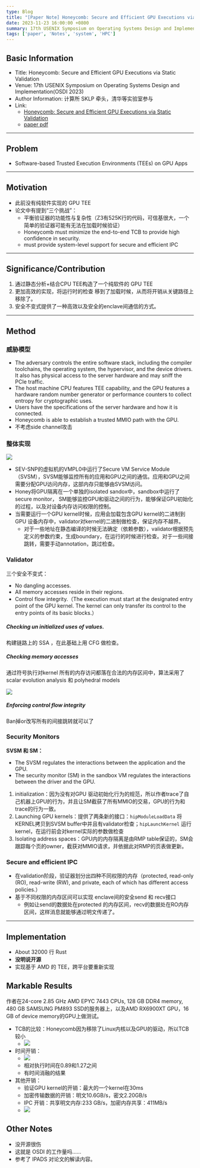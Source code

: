 ```yaml
---
type: Blog
title: "[Paper Note] Honeycomb: Secure and Efficient GPU Executions via Static Validation"
date: 2023-11-23 16:00:00 +0800
summary: 17th USENIX Symposium on Operating Systems Design and Implementation(OSDI 2023)
tags: ['paper', 'Notes', 'system', 'HPC']
---
```


## Basic Information

- Title: Honeycomb: Secure and Efficient GPU Executions via Static Validation
- Venue: 17th USENIX Symposium on Operating Systems Design and Implementation(OSDI 2023)
- Author Information: 计算所 SKLP 牵头，清华等实验室参与
- Link: 
	- [Honeycomb: Secure and Efficient GPU Executions via Static Validation](https://www.usenix.org/conference/osdi23/presentation/mai)
	- [paper pdf](https://www.usenix.org/system/files/osdi23-mai.pdf)

---
	
## Problem

- Software-based Trusted Execution Environments (TEEs) on GPU Apps

---

## Motivation

- 此前没有纯软件实现的 GPU TEE
- 论文中有提到“三个挑战”：
    - 平衡验证器的功能性与复杂性（Z3有525K行的代码，可信基很大，一个简单的验证器可能有无法在加载时候验证）
    - Honeycomb must minimize the end-to-end TCB to provide high confidence in security.
    - must provide system-level support for secure and efficient IPC

---

## Significance/Contribution

1. 通过静态分析+结合CPU TEE构造了一个纯软件的 GPU TEE
2. 更加高效的实现，将运行时的检查 移到了加载时候，从而将开销从关键路径上移除了。
3. 安全不变式提供了一种高效以及安全的enclave间通信的方式。

---

## Method

### 威胁模型

- The adversary controls the entire software stack, including the compiler toolchains, the operating system, the hypervisor, and the device drivers. It also has physical access to the server hardware and may sniff the PCIe traffic.
- The host machine CPU features TEE capability, and the GPU features a hardware random number generator or performance counters to collect entropy for cryptographic uses.
- Users have the specifications of the server hardware and how it is connected.
- Honeycomb is able to establish a trusted MMIO path with the GPU.
- 不考虑side channel攻击

### 整体实现

![](https://zbtmdnr2iv.feishu.cn/space/api/box/stream/download/asynccode/?code=OTZiODA0OTYxMTg1ZjMxMWI4OGU0NzEzYjgzM2NjY2VfMnRTa09NWUxLQ1VnQm05azFLckxhUTgxQ1J1RHRjT2JfVG9rZW46QVJ0VWJIZXpwbzBRc1Z4M2E2N2NIc3htbnFkXzE3MDEwODM2Mzc6MTcwMTA4NzIzN19WNA)

- SEV-SNP的虚拟机的VMPL0中运行了Secure VM Service Module（SVSM），SVSM能够监控所有的应用和GPU之间的通信。应用和GPU之间需要分配GPU访问内存，这部内存只能够由SVSM访问。
- Honey将GPU隔离在一个单独的isolated sandox中，sandbox中运行了secure monitor， SM能够监控GPU和驱动之间的行为，能够保证GPU初始化的过程，以及对设备内存访问权限的控制。
- 当需要运行一个GPU kernel时候，应用会加载包含GPU kernel的二进制到 GPU 设备内存中，validator对kernel的二进制做检查，保证内存不越界。
    - 对于一些地址在静态编译的时候无法确定（依赖参数），validator根据预先定义的参数约束，生成boundary，在运行的时候进行检查。对于一些间接跳转，需要手动annotation，跳过检查。

### Validator

三个安全不变式：

- No dangling accesses.
- All memory accesses reside in their regions.
- Control flow integrity.（The execution must start at the designated entry point of the GPU kernel. The kernel can only transfer its control to the entry points of its basic blocks.）

##### Checking un initialized uses of values.

构建链路上的 SSA ，在此基础上用 CFG 做检查。

##### Checking memory accesses

通过符号执行对kernel 所有的内存访问都落在合法的内存区间中，算法采用了 scalar evolution analysis 和 polyhedral models

![](https://zbtmdnr2iv.feishu.cn/space/api/box/stream/download/asynccode/?code=YTdkZjRiYzEyMjZlZmY4OGI2NzEyZDc1NWRkY2JlNWZfaVFyUU5OZGEwT2YxM3FkWTlEUHdJejhCc09za2h3Sk5fVG9rZW46TkE0SmJreWJ0b0pXQVB4VGNzS2NpaEhYbndnXzE3MDEwODM2Mzc6MTcwMTA4NzIzN19WNA)

##### Enforcing control flow integrity

Ban掉or改写所有的间接跳转就可以了  

### Security Monitors

**SVSM 和 SM：**

- The SVSM regulates the interactions between the application and the GPU. 
- The security monitor (SM) in the sandbox VM regulates the interactions between the driver and the GPU.
1. initialization：因为没有对GPU 驱动初始化行为的规范，所以作者trace了自己机器上GPU的行为，并且让SM截获了所有MMIO的交易，GPU的行为和trace的行为一致。
2. Launching GPU kernels：提供了两条新的接口：`hipModuleLoadData` 将KERNEL拷贝到SVSM buffer中并且有validator检查；`hipLaunchKernel` 运行kernel，在运行前会对kernel实际的参数做检查
3. Isolating address spaces：GPU内的内存隔离是由RMP table保证的，SM会跟踪每个页的owner，截获对MMIO请求，并依据此对RMP的页表做更新。

### Secure and efficient IPC

- 在validation阶段，验证器划分出四种不同权限的内存（protected, read-only (RO), read-write (RW), and private, each of which has different access policies.）
- 基于不同权限的内存区间可以实现 enclave间的安全send 和 recv接口
    - 例如让send的数据处在protected 的内存区间，recv的数据处在RO内存区间，这样消息就能够通过明文传递了。

---

## Implementation

- About 32000 行 Rust
- **没明说开源**
- 实现基于 AMD 的 TEE，跨平台要重新实现

## Markable Results

作者在24-core 2.85 GHz AMD EPYC 7443 CPUs, 128 GB DDR4 memory, 480 GB SAMSUNG PM893 SSD的服务器上，以及AMD RX6900XT GPU，16 GB of device memory的GPU上做测试。

- TCB的比较：Honeycomb因为移除了Linux内核以及GPU的驱动，所以TCB较小
    - ![](https://zbtmdnr2iv.feishu.cn/space/api/box/stream/download/asynccode/?code=ZjAzMTkzN2Q5MzY5OGU2OTJmZjBmZTM5ZjU0ZTI0OTFfY2tJOG96c0FrR1E4R013bUJaTG5EajFhcVFwUkR4M3RfVG9rZW46UTFMZWIybTJvb0k0NUh4dko2OGNjRTdPbnM5XzE3MDEwODM3MjA6MTcwMTA4NzMyMF9WNA)
- 时间开销：
    - ![](https://zbtmdnr2iv.feishu.cn/space/api/box/stream/download/asynccode/?code=MjZjNDgxZjE1ODc4MDcxNDgwODUzZGJhMmVkOWU2ZWFfQjN6b3c4RjN6UktNWmZGTGExTnV5V2Q4dXRJRng5Z09fVG9rZW46SGpnQ2J1c2F2bzBiYnh4UGx4RGNyVTBtbkhmXzE3MDEwODM3MjA6MTcwMTA4NzMyMF9WNA)
    - 相对执行时间在0.89和1.27之间
    - 有时间消融的结果
- 其他开销：
    - 验证GPU kernel的开销：最大的一个kernel在30ms
    - 加密传输数据的开销：明文10.6GB/s，密文2.20GB/s
    - IPC 开销：共享明文内存:233 GB/s，加密内存共享：411MB/s    
    - ![](https://zbtmdnr2iv.feishu.cn/space/api/box/stream/download/asynccode/?code=NGMxODU5ZDMyNzJmMzczYzQ4MjczMjU2YTdhN2M5ZjdfU1huQlMzMEVTYXVjb3U0T0VlbkNkeWdtRjRWRThSN0pfVG9rZW46V1U0dWJnUDdab3Jqbkp4VTFvVmM1YUQzbndnXzE3MDEwODM3MjA6MTcwMTA4NzMyMF9WNA)

## Other Notes

- 没开源很伤
- 这就是 OSDI 的工作量吗……
- 参考了 IPADS 对论文的解读内容。